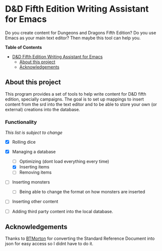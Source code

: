 # D&D Fifth Edition Writing Assistant for Emacs

Do you create content for Dungeons and Dragons Fifth Edition? Do you use Emacs as your main text editor? Then maybe this tool can help you.

<!-- markdown-toc start - Don't edit this section. Run M-x markdown-toc-refresh-toc -->
**Table of Contents**

- [D&D Fifth Edition Writing Assistant for Emacs](#dd-fifth-edition-writing-assistant-for-emacs)
    - [About this project](#about-this-project)
    - [Acknowledgements](#acknowledgements)

<!-- markdown-toc end -->


## About this project

This program provides a set of tools to help write content for D&D fifth edition, specially campaigns. The goal is to set up mappings to insert content from the srd into the text editor and to be able to store your own (or external) creations into the database.

### Functionality

*This list is subject to change*

- [x] Rolling dice
- [x] Managing a database
    - [ ] Optimizing (dont load everything every time)
    - [x] Inserting items
    - [ ] Removing items 
- [ ] Inserting monsters
    - [ ] Being able to change the format on how monsters are inserted
- [ ] Inserting other content
- [ ] Adding third party content into the local database.


## Acknowledgements

Thanks to [BTMorton](https://github.com/BTMorton/dnd-5e-srd) for converting the Standard Reference Document into json for easy access so I didnt have to do it. 

